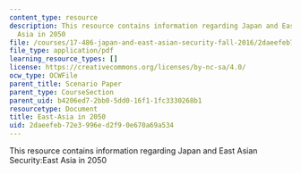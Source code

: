 ```yaml
---
content_type: resource
description: This resource contains information regarding Japan and East Asian Security:East
  Asia in 2050
file: /courses/17-486-japan-and-east-asian-security-fall-2016/2daeefeb72e3996ed2f90e670a69a534_MIT17_486F16_EastAsia2050.pdf
file_type: application/pdf
learning_resource_types: []
license: https://creativecommons.org/licenses/by-nc-sa/4.0/
ocw_type: OCWFile
parent_title: Scenario Paper
parent_type: CourseSection
parent_uid: b4206ed7-2bb0-5dd0-16f1-1fc3330268b1
resourcetype: Document
title: East-Asia in 2050
uid: 2daeefeb-72e3-996e-d2f9-0e670a69a534
---
```

This resource contains information regarding Japan and East Asian Security:East Asia in 2050